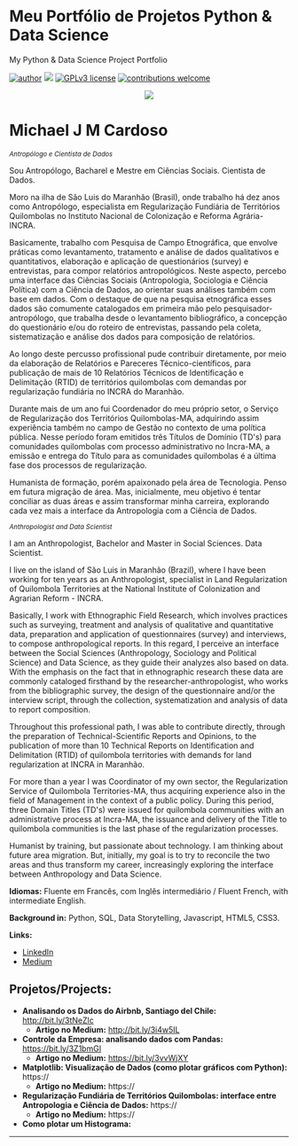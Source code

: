 # Meu Portfólio de Projetos Python & Data Science
My Python & Data Science Project Portfolio

[![author](https://img.shields.io/badge/author-michaelcardoso-red.svg)](https://www.linkedin.com/in/michael-cardoso-84a9a0b2/) [![](https://img.shields.io/badge/python-3.7+-blue.svg)](https://www.python.org/downloads/release/python-365/) [![GPLv3 license](https://img.shields.io/badge/License-GPLv3-blue.svg)](http://perso.crans.org/besson/LICENSE.html) [![contributions welcome](https://img.shields.io/badge/contributions-welcome-brightgreen.svg?style=flat)](https://github.com/michaeljmcardoso/Portfolio-de-Projetos_DataScience)

<p align="center">
  <img src="https://miro.medium.com/max/720/1*LI7W501SErbGaQxTYDOKLA.webp">
</p>

# Michael J M Cardoso
<sub>*Antropólogo e Cientista de Dados* </sub>

Sou Antropólogo, Bacharel e Mestre em Ciências Sociais. Cientista de Dados.

Moro na ilha de São Luis do Maranhão (Brasil), onde trabalho há dez anos como Antropólogo, especialista em Regularização Fundiária de Territórios Quilombolas no Instituto Nacional de Colonização e Reforma Agrária-INCRA.

Basicamente, trabalho com Pesquisa de Campo Etnográfica, que envolve práticas como levantamento, tratamento e análise de dados qualitativos e quantitativos, elaboração e aplicação de questionários (survey) e entrevistas, para compor relatórios antropológicos. Neste aspecto, percebo uma interface das Ciências Sociais (Antropologia, Sociologia e Ciência Política) com a Ciência de Dados, ao orientar suas análises também com base em dados. Com o destaque de que na pesquisa etnográfica esses dados são comumente catalogados em primeira mão pelo pesquisador-antropólogo, que trabalha desde o levantamento bibliográfico, a concepção do questionário e/ou do roteiro de entrevistas, passando pela coleta, sistematização e análise dos dados para composição de relatórios.

Ao longo deste percusso profissional pude contribuir diretamente, por meio da elaboração de Relatórios e Pareceres Técnico-científicos, para publicação de mais de 10 Relatórios Técnicos de Identificação e Delimitação (RTID) de territórios quilombolas com demandas por regularização fundiária no INCRA do Maranhão.

Durante mais de um ano fui Coordenador do meu próprio setor, o Serviço de Regularização dos Territórios Quilombolas-MA, adquirindo assim experiência também no campo de Gestão no contexto de uma política pública. Nesse período foram emitidos três Títulos de Domínio (TD's) para comunidades quilombolas com processo administrativo no Incra-MA, a emissão e entrega do Título para as comunidades quilombolas é a última fase dos processos de regularização.

Humanista de formação, porém apaixonado pela área de Tecnologia. Penso em futura migração de área. Mas, inicialmente, meu objetivo é tentar conciliar as duas áreas e assim transformar minha carreira, explorando cada vez mais a interface da Antropologia com a Ciência de Dados.

<sub>*Anthropologist and Data Scientist* </sub>

I am an Anthropologist, Bachelor and Master in Social Sciences. Data Scientist.

I live on the island of São Luis in Maranhão (Brazil), where I have been working for ten years as an Anthropologist, specialist in Land Regularization of Quilombola Territories at the National Institute of Colonization and Agrarian Reform - INCRA.

Basically, I work with Ethnographic Field Research, which involves practices such as surveying, treatment and analysis of qualitative and quantitative data, preparation and application of questionnaires (survey) and interviews, to compose anthropological reports. In this regard, I perceive an interface between the Social Sciences (Anthropology, Sociology and Political Science) and Data Science, as they guide their analyzes also based on data. With the emphasis on the fact that in ethnographic research these data are commonly cataloged firsthand by the researcher-anthropologist, who works from the bibliographic survey, the design of the questionnaire and/or the interview script, through the collection, systematization and analysis of data to report composition.

Throughout this professional path, I was able to contribute directly, through the preparation of Technical-Scientific Reports and Opinions, to the publication of more than 10 Technical Reports on Identification and Delimitation (RTID) of quilombola territories with demands for land regularization at INCRA in Maranhão.

For more than a year I was Coordinator of my own sector, the Regularization Service of Quilombola Territories-MA, thus acquiring experience also in the field of Management in the context of a public policy. During this period, three Domain Titles (TD's) were issued for quilombola communities with an administrative process at Incra-MA, the issuance and delivery of the Title to quilombola communities is the last phase of the regularization processes.

Humanist by training, but passionate about technology. I am thinking about future area migration. But, initially, my goal is to try to reconcile the two areas and thus transform my career, increasingly exploring the interface between Anthropology and Data Science.

**Idiomas:** Fluente em Francês, com Inglês intermediário / Fluent French, with intermediate English.

**Background in:** Python, SQL, Data Storytelling, Javascript, HTML5, CSS3.

**Links:**
* [LinkedIn](https://www.linkedin.com/in/michael-cardoso-84a9a0b2/)
* [Medium](https://medium.com/@mjcursodatascience)


## Projetos/Projects:

* **Analisando os Dados do Airbnb, Santiago del Chile:** http://bit.ly/3tNeZlc
  * **Artigo no Medium:** http://bit.ly/3i4w5IL 
* **Controle da Empresa: analisando dados com Pandas:** https://bit.ly/3Z1bmGI
  * **Artigo no Medium:** https://bit.ly/3vvWjXY
* **Matplotlib: Visualização de Dados (como plotar gráficos com Python):** https://
  * **Artigo no Medium:** https://
* **Regularização Fundiária de Territórios Quilombolas: interface entre Antropologia e Ciência de Dados:** https://
  * **Artigo no Medium:** https://
* **Como plotar um Histograma:** 

---

